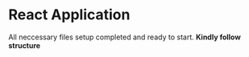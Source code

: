 # React Application

All neccessary files setup completed and ready to start.
**Kindly follow structure**
